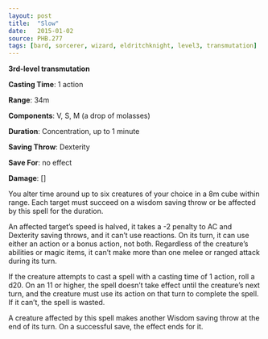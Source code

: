 ```yaml
---
layout: post
title:  "Slow"
date:   2015-01-02
source: PHB.277
tags: [bard, sorcerer, wizard, eldritchknight, level3, transmutation]
---
```


**3rd-level transmutation**

**Casting Time**: 1 action

**Range**: 34m

**Components**: V, S, M (a drop of molasses)

**Duration**: Concentration, up to 1 minute

**Saving Throw**: Dexterity

**Save For**: no effect

**Damage**: []

You alter time around up to six creatures of your choice in a 8m cube within range. Each target must succeed on a wisdom saving throw or be affected by this spell for the duration.

An affected target’s speed is halved, it takes a -2 penalty to AC and Dexterity saving throws, and it can’t use reactions. On its turn, it can use either an action or a bonus action, not both. Regardless of the creature’s abilities or magic items, it can’t make more than one melee or ranged attack during its turn.

If the creature attempts to cast a spell with a casting time of 1 action, roll a d20. On an 11 or higher, the spell doesn’t take effect until the creature’s next turn, and the creature must use its action on that turn to complete the spell. If it can’t, the spell is wasted.

A creature affected by this spell makes another Wisdom saving throw at the end of its turn. On a successful save, the effect ends for it.

